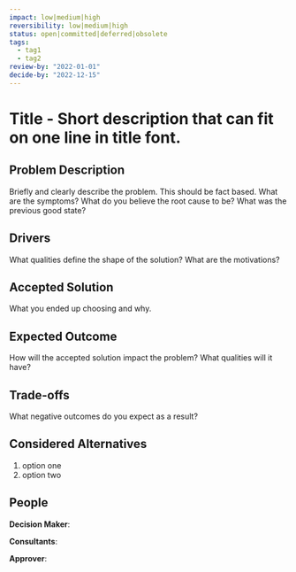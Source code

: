 ```yaml
---
impact: low|medium|high
reversibility: low|medium|high
status: open|committed|deferred|obsolete
tags: 
  - tag1
  - tag2
review-by: "2022-01-01"
decide-by: "2022-12-15"
---
```

# Title - Short description that can fit on one line in title font.

## Problem Description
Briefly and clearly describe the problem. This should be fact based. What are
the symptoms? What do you believe the root cause to be? What was the previous
good state?

## Drivers
What qualities define the shape of the solution? What are the motivations?

## Accepted Solution
What you ended up choosing and why.

## Expected Outcome
How will the accepted solution impact the problem? What qualities will it have?

## Trade-offs
What negative outcomes do you expect as a result?

## Considered Alternatives
1. option one
2. option two

## People
**Decision Maker**:

**Consultants**:

**Approver**:
